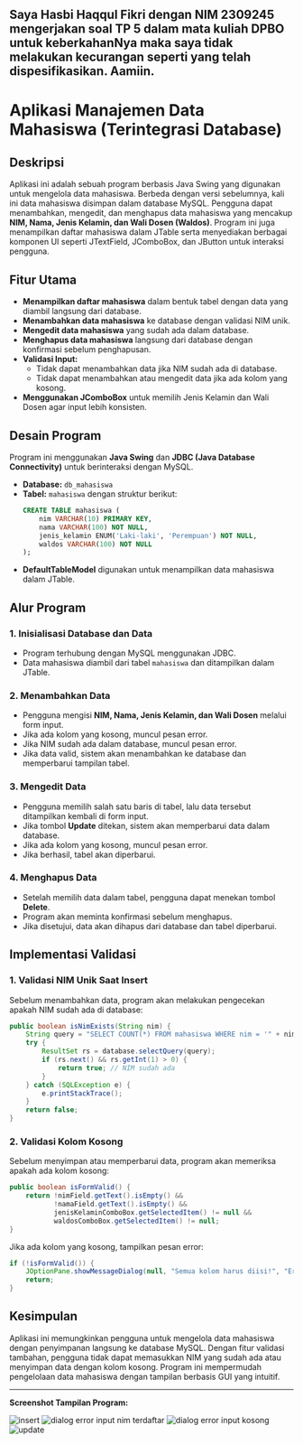 ## Saya Hasbi Haqqul Fikri dengan NIM 2309245 mengerjakan soal TP 5 dalam mata kuliah DPBO untuk keberkahanNya maka saya tidak melakukan kecurangan seperti yang telah dispesifikasikan. Aamiin.

# Aplikasi Manajemen Data Mahasiswa (Terintegrasi Database)

## Deskripsi
Aplikasi ini adalah sebuah program berbasis Java Swing yang digunakan untuk mengelola data mahasiswa. Berbeda dengan versi sebelumnya, kali ini data mahasiswa disimpan dalam database MySQL. Pengguna dapat menambahkan, mengedit, dan menghapus data mahasiswa yang mencakup **NIM, Nama, Jenis Kelamin, dan Wali Dosen (Waldos)**. Program ini juga menampilkan daftar mahasiswa dalam JTable serta menyediakan berbagai komponen UI seperti JTextField, JComboBox, dan JButton untuk interaksi pengguna.

## Fitur Utama
- **Menampilkan daftar mahasiswa** dalam bentuk tabel dengan data yang diambil langsung dari database.
- **Menambahkan data mahasiswa** ke database dengan validasi NIM unik.
- **Mengedit data mahasiswa** yang sudah ada dalam database.
- **Menghapus data mahasiswa** langsung dari database dengan konfirmasi sebelum penghapusan.
- **Validasi Input:**
  - Tidak dapat menambahkan data jika NIM sudah ada di database.
  - Tidak dapat menambahkan atau mengedit data jika ada kolom yang kosong.
- **Menggunakan JComboBox** untuk memilih Jenis Kelamin dan Wali Dosen agar input lebih konsisten.

## Desain Program
Program ini menggunakan **Java Swing** dan **JDBC (Java Database Connectivity)** untuk berinteraksi dengan MySQL.

- **Database:** `db_mahasiswa`
- **Tabel:** `mahasiswa` dengan struktur berikut:
  ```sql
  CREATE TABLE mahasiswa (
      nim VARCHAR(10) PRIMARY KEY,
      nama VARCHAR(100) NOT NULL,
      jenis_kelamin ENUM('Laki-laki', 'Perempuan') NOT NULL,
      waldos VARCHAR(100) NOT NULL
  );
  ```
- **DefaultTableModel** digunakan untuk menampilkan data mahasiswa dalam JTable.

## Alur Program
### 1. Inisialisasi Database dan Data
- Program terhubung dengan MySQL menggunakan JDBC.
- Data mahasiswa diambil dari tabel `mahasiswa` dan ditampilkan dalam JTable.

### 2. Menambahkan Data
- Pengguna mengisi **NIM, Nama, Jenis Kelamin, dan Wali Dosen** melalui form input.
- Jika ada kolom yang kosong, muncul pesan error.
- Jika NIM sudah ada dalam database, muncul pesan error.
- Jika data valid, sistem akan menambahkan ke database dan memperbarui tampilan tabel.

### 3. Mengedit Data
- Pengguna memilih salah satu baris di tabel, lalu data tersebut ditampilkan kembali di form input.
- Jika tombol **Update** ditekan, sistem akan memperbarui data dalam database.
- Jika ada kolom yang kosong, muncul pesan error.
- Jika berhasil, tabel akan diperbarui.

### 4. Menghapus Data
- Setelah memilih data dalam tabel, pengguna dapat menekan tombol **Delete**.
- Program akan meminta konfirmasi sebelum menghapus.
- Jika disetujui, data akan dihapus dari database dan tabel diperbarui.

## Implementasi Validasi
### 1. Validasi NIM Unik Saat Insert
Sebelum menambahkan data, program akan melakukan pengecekan apakah NIM sudah ada di database:
```java
public boolean isNimExists(String nim) {
    String query = "SELECT COUNT(*) FROM mahasiswa WHERE nim = '" + nim + "'";
    try {
        ResultSet rs = database.selectQuery(query);
        if (rs.next() && rs.getInt(1) > 0) {
            return true; // NIM sudah ada
        }
    } catch (SQLException e) {
        e.printStackTrace();
    }
    return false;
}
```

### 2. Validasi Kolom Kosong
Sebelum menyimpan atau memperbarui data, program akan memeriksa apakah ada kolom kosong:
```java
public boolean isFormValid() {
    return !nimField.getText().isEmpty() &&
           !namaField.getText().isEmpty() &&
           jenisKelaminComboBox.getSelectedItem() != null &&
           waldosComboBox.getSelectedItem() != null;
}
```

Jika ada kolom yang kosong, tampilkan pesan error:
```java
if (!isFormValid()) {
    JOptionPane.showMessageDialog(null, "Semua kolom harus diisi!", "Error", JOptionPane.ERROR_MESSAGE);
    return;
}
```

## Kesimpulan
Aplikasi ini memungkinkan pengguna untuk mengelola data mahasiswa dengan penyimpanan langsung ke database MySQL. Dengan fitur validasi tambahan, pengguna tidak dapat memasukkan NIM yang sudah ada atau menyimpan data dengan kolom kosong. Program ini mempermudah pengelolaan data mahasiswa dengan tampilan berbasis GUI yang intuitif.

---
**Screenshot Tampilan Program:**

![insert](https://github.com/user-attachments/assets/10d064b7-72df-4aea-ac62-a85f280f37fe)
![dialog error input nim terdaftar](https://github.com/user-attachments/assets/5e744ebb-199a-473c-b7d9-c14c6a3d08e7)
![dialog error input kosong](https://github.com/user-attachments/assets/4bfd8446-7014-4852-ab30-4e2690d5c883)
![update](https://github.com/user-attachments/assets/a274f967-8baa-4f41-8de6-573ce4a4b7f3)


